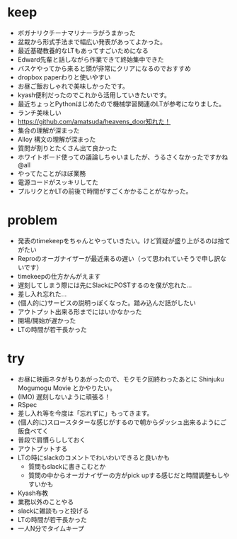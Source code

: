 # keep

- ボガナリクチーナマリナーラがうまかった
- 盆栽から形式手法まで幅広い発表があってよかった。
- 最近基礎教養的なLTもあってすごいためになる
- Edward先輩と話しながら作業できて終始集中できた
- バスケやってから来ると頭が非常にクリアになるのでおすすめ
- dropbox paperわりと使いやすい
- お昼ご飯おしゃれで美味しかったです。
- kyash便利だったのでこれから活用していきたいです。
- 最近ちょっとPythonはじめたので機械学習関連のLTが参考になりました。
- ランチ美味しい
- https://github.com/amatsuda/heavens_door知れた！
- 集合の理解が深まった
- Alloy 構文の理解が深まった
- 質問が割りとたくさん出て良かった
- ホワイトボード使っての議論しちゃいましたが、うるさくなかったですかね @all 
- やってたことがほぼ業務
- 電源コードがスッキリしてた
- プルリクとかLTの前後で時間がすごくかかることがなかった。

# problem

- 発表のtimekeepをちゃんとやっていきたい。けど質疑が盛り上がるのは捨てがたい
- Reproのオーガナイザーが最近来るの遅い（って思われていそうで申し訳ないです）
- timekeepの仕方かんがえます
- 遅刻してしまう際には先にSlackにPOSTするのを僕が忘れた...
- 差し入れ忘れた...
- (個人的に)サービスの説明っぽくなった。踏み込んだ話がしたい
- アウトプット出来る形までにはいかなかった
- 開場/開始が遅かった
- LTの時間が若干長かった

# try

- お昼に映画ネタがもりあがったので、モクモク回終わったあとに Shinjuku Mogumogu Movie とかやりたい。
- (IMO) 遅刻しないように頑張る！
- RSpec
-  差し入れ等を今度は「忘れずに」もってきます。
- (個人的に)スロースタターな感じがするので朝からダッシュ出来るようにご飯食べてく
- 普段で肩慣らししておく
- アウトプットする
- LTの時にslackのコメントでわいわいできると良いかも
  - 質問もslackに書きこむとか
  - 質問の中からオーガナイザーの方がpick upする感じだと時間調整もしやすいかも
- Kyash布教
- 業務以外のことやる
- slackに雑談もっと投げる
- LTの時間が若干長かった
- 一人N分でタイムキープ
